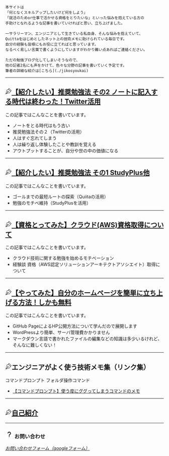 <script async src="https://pagead2.googlesyndication.com/pagead/js/adsbygoogle.js?client=ca-pub-2844921131740253"
     crossorigin="anonymous"></script>
<!-- Global site tag (gtag.js) - Google Analytics -->
<script async src="https://www.googletagmanager.com/gtag/js?id=G-H1234VX5NE"></script>
<script>
  window.dataLayer = window.dataLayer || [];
  function gtag(){dataLayer.push(arguments);}
  gtag('js', new Date());

  gtag('config', 'G-H1234VX5NE');
</script>

```
本サイトは
「何となくスキルアップしたいけど何をしよう」
「就活のためor仕事で活かせる資格をとりたいな」といった悩みを抱えている方の
手助けとなれるような記事を書いていければと思い、立ち上げました。

一サラリーマン、エンジニアとして生きている私自身、そんな悩みを抱えていて、
Quittaをはじめとしたネット上の技術メモに助けられている毎日です。
自分の経験も皆様にもお役に立てればと思っています。
なるべく易しい言葉で書くようにしていますがわかり難い点あればご連絡ください。

ただの勉強ブログ化してしまいそうなので、
他の記者2名にも声をかけて、色々な分野の記事を書いていく予定です。
筆者の詳細な紹介は[こちら](./jikosyoukai)
```

----

## <img src="./images/pen.png" width="4%">[【紹介したい】推奨勉強法 その2 ノートに記入する時代は終わった！Twitter活用](https://kissshot-skup.github.io/webpage/study_twitter)

この記事ではこんなことを書いています。

- ノートをとる時代はもう古い
- 推奨勉強法その２（Twitterの活用）
- 人はすぐ忘れてしまう
- 人は繰り返し体験したことや教訓を覚える
- アウトプットすることが、自分や世の中の価値になる

----

## <img src="./images/pen.png" width="4%">[【紹介したい】推奨勉強法 その1 StudyPlus他](https://kissshot-skup.github.io/webpage/studyplus)

この記事ではこんなことを書いています。
- ゴールまでの最短ルートの探索（Quiitaの活用）
- 勉強のモチベ維持（StudyPlusを活用）

----

## <img src="./images/pen.png" width="4%">[【資格とってみた】クラウド(AWS)資格取得について](https://kissshot-skup.github.io/webpage/AWS_SAA)

この記事ではこんなことを書いています。
- クラウド技術に関する勉強を始めるモチベーション
- 経験談 資格（AWS認定ソリューションアーキテクトアソシエイト）取得について

----


## <img src="./images/pen.png" width="4%">[【やってみた】自分のホームページを簡単に立ち上げる方法！しかも無料](./GitHub_Page)

この記事ではこんなことを書いています。
- GitHub PageによるHP公開方法について学んだので展開します
- WordPressより簡単、サーバ管理費かかりません
- マークダウン言語で書かれたファイルの編集などの知識は多少いるけれど、そんなに難しくない！


----

## <img src="./images/pen.png" width="4%">エンジニアがよく使う技術メモ集（リンク集）

コマンドプロンプト フォルダ操作コマンド
- [【コマンドプロンプト】使う度にググってしまうコマンドのメモ](http://mosinoma.cocolog-nifty.com/blog/2010/08/post-da45.html)


----

## <img src="./images/pen.png" width="4%">[自己紹介](./jikosyoukai)


----
### <img src="./images/question.png" width="5%"> お問い合わせ

[_お問い合わせフォーム（googleフォーム）_](https://docs.google.com/forms/d/e/1FAIpQLSfpbvbT_OmlYiQRZCubeB3hX8pdq3BXhGoAs0Ug0F3iY_x3ew/viewform?usp=sf_link)
